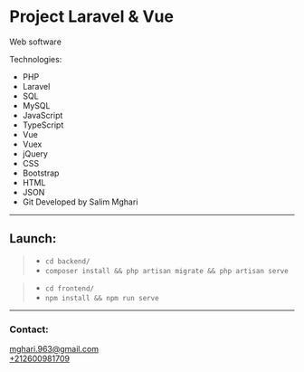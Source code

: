 # Project Laravel & Vue

Web software

Technologies:
- PHP
- Laravel
- SQL
- MySQL
- JavaScript
- TypeScript
- Vue
- Vuex
- jQuery
- CSS
- Bootstrap
- HTML
- JSON
- Git
Developed by Salim Mghari 

---

## Launch:

> - `cd backend/`
> - `composer install && php artisan migrate && php artisan serve`

> - `cd frontend/`
> - `npm install && npm run serve`

---

### Contact:

<mghari.963@gmail.com>  
<a href="call:+212600981709">+212600981709</a>

